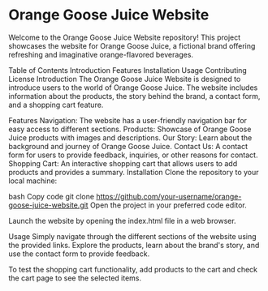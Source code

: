 <h1>Orange Goose Juice Website</h1>
Welcome to the Orange Goose Juice Website repository! This project showcases the website for Orange Goose Juice, a fictional brand offering refreshing and imaginative orange-flavored beverages.

Table of Contents
Introduction
Features
Installation
Usage
Contributing
License
Introduction
The Orange Goose Juice Website is designed to introduce users to the world of Orange Goose Juice. The website includes information about the products, the story behind the brand, a contact form, and a shopping cart feature.

Features
Navigation: The website has a user-friendly navigation bar for easy access to different sections.
Products: Showcase of Orange Goose Juice products with images and descriptions.
Our Story: Learn about the background and journey of Orange Goose Juice.
Contact Us: A contact form for users to provide feedback, inquiries, or other reasons for contact.
Shopping Cart: An interactive shopping cart that allows users to add products and provides a summary.
Installation
Clone the repository to your local machine:

bash
Copy code
git clone https://github.com/your-username/orange-goose-juice-website.git
Open the project in your preferred code editor.

Launch the website by opening the index.html file in a web browser.

Usage
Simply navigate through the different sections of the website using the provided links. Explore the products, learn about the brand's story, and use the contact form to provide feedback.

To test the shopping cart functionality, add products to the cart and check the cart page to see the selected items.

